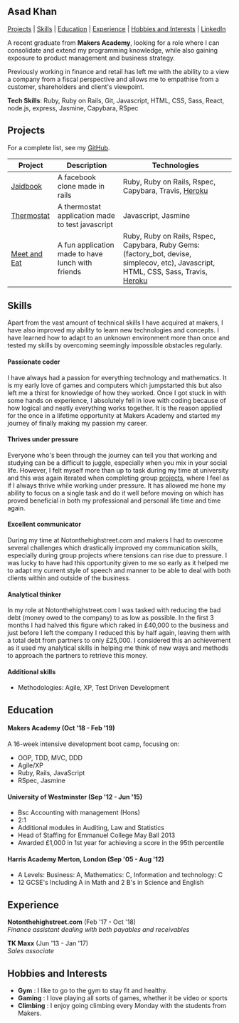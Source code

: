 ## Asad Khan

[Projects](#projects) | [Skills](#skills) | [Education](#education) | [Experience](#experience) | [Hobbies and Interests](#hobbies-and-interests) | [LinkedIn](https://www.linkedin.com/in/asad-khan-b1924859)

A recent graduate from **Makers Academy**, looking for a role where I can consolidate and extend my programming knowledge, while also gaining exposure to product management and business strategy.

Previously working in finance and retail has left me with the ability to a view a company from a fiscal perspective and allows me to empathise from a customer, shareholders and client's viewpoint.

**Tech Skills**: Ruby, Ruby on Rails, Git, Javascript, HTML, CSS, Sass, React, node.js, express, Jasmine, Capybara, RSpec 

## Projects

For a complete list, see my [GitHub](https://github.com/AsadK47?tab=repositoriess).

| Project   | Description | Technologies |
|---        |---         |---           |
| [Jaidbook](https://github.com/AsadK47/Jaidbook)  | A facebook clone made in rails | Ruby, Ruby on Rails, Rspec, Capybara, Travis, [Heroku](https://jaidbook.herokuapp.com/) |
| [Thermostat](https://github.com/AsadK47/Thermostat) | A thermostat application made to test javascript  | Javascript, Jasmine |
| [Meet and Eat](https://github.com/AsadK47/Meet-and-Eat) | A fun application made to have lunch with friends | Ruby, Ruby on Rails, Rspec, Capybara, Ruby Gems: (factory_bot, devise, simplecov, etc), Javascript, HTML, CSS, Sass, Travis, [Heroku](https://meet-andeat.herokuapp.com/) |

## Skills

Apart from the vast amount of technical skills I have acquired at makers, I have also improved my ability to learn new technologies and concepts. I have learned how to adapt to an unknown environment more than once and tested my skills by overcoming seemingly impossible obstacles regularly. 

#### Passionate coder

I have always had a passion for everything technology and mathematics. It is my early love of games and computers which jumpstarted this but also left me a thirst for knowledge of how they worked. Once I got stuck in with some hands on experience, I absolutely fell in love with coding because of how logical and neatly everything works together. It is the reason applied for the once in a lifetime opportunity at Makers Academy and started my journey of finally making my passion my career.

#### Thrives under pressure

Everyone who's been through the journey can tell you that working and studying can be a difficult to juggle, especially when you mix in your social life. However, I felt myself more than up to task during my time at university and this was again iterated when completing group [projects](#projects), where I feel as if I always thrive while working under pressure. It has allowed me hone my ability to focus on a single task and do it well before moving on which has proved beneficial in both my professional and personal life time and time again.

#### Excellent communicator

During my time at Notonthehighstreet.com and makers I had to overcome several challenges which drastically improved my communication skills, especially during group projects where tensions can rise due to pressure. I was lucky to have had this opportunity given to me so early as it helped me to adapt my current style of speech and manner to be able to deal with both clients within and outside of the business.

#### Analytical thinker

In my role at Notonthehighstreet.com I was tasked with reducing the bad debt (money owed to the company) to as low as possible. In the first 3 months I had halved this figure which raked in £40,000 to the business and just before I left the company I reduced this by half again, leaving them with a total debt from partners to only £25,000. I considered this an achievement as it used my analytical skills in helping me think of new ways and methods to approach the partners to retrieve this money.

#### Additional skills

 - Methodologies: Agile, XP, Test Driven Development 

## Education

#### Makers Academy (Oct '18 - Feb '19)

A 16-week intensive development boot camp, focusing on:

- OOP, TDD, MVC, DDD
- Agile/XP
- Ruby, Rails, JavaScript
- RSpec, Jasmine

#### University of Westminster (Sep '12 - Jun '15)

- Bsc Accounting with management (Hons)
- 2:1
- Additional modules in Auditing, Law and Statistics
- Head of Staffing for Emmanuel College May Ball 2013
- Awarded £1,000 in 1st year for achieving a score in the 95th percentile 

#### Harris Academy Merton, London (Sep '05 - Aug '12)

- A Levels: Business: A, Mathematics: C, Information and technology: C
- 12 GCSE's Including A in Math and 2 B's in Science and English

## Experience

**Notonthehighstreet.com** (Feb '17 - Oct '18)    
*Finance assistant dealing with both payables and receivables*  

**TK Maxx** (Jun '13 - Jan '17)   
*Sales associate*  

## Hobbies and Interests
- **Gym** : I like to go to the gym to stay fit and healthy.
- **Gaming** : I love playing all sorts of games, whether it be video or sports
- **Climbing** : I enjoy going climbing every Monday with the students from Makers.
